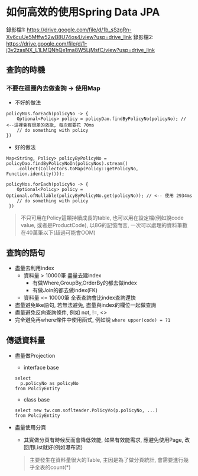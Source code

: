 # 如何高效的使用Spring Data JPA

錄影檔1: https://drive.google.com/file/d/1b_sSzgRn-Xv6cuUe5Mffw52wB8U74os4/view?usp=drive_link
錄影檔2: https://drive.google.com/file/d/1-j3v2zasNX_L1LMQNhQe1ma8W5LjMsfC/view?usp=drive_link

## 查詢的時機
### 不要在迴圈內去做查詢 -> 使用Map
- 不好的做法
```
policyNos.forEach(policyNo -> {
    Optional<Policy> policy = policyDao.findByPolicyNo(policyNo); // <--這裡會有很差的效能, 每次都要花 70ms
    // do something with policy
})
```
- 好的做法
```
Map<String, Policy> policyByPolicyNo = policyDao.findByPolicyNoIn(policyNos).stream()
    .collect(Collectors.toMap(Policy::getPolicyNo, Function.identity()));

policyNos.forEach(policyNo -> {
    Optional<Policy> policy = Optional.ofNullable(policyByPolicyNo.get(policyNo)); // <-- 使用 2934ms
    // do something with policy
 })
```
> 不只可用在Policy這類持續成長的table, 也可以用在設定檔(例如說code value, 或者是ProductCode), 以8G的記憶而言, 一次可以處理的資料筆數在40萬筆以下(超過可能會OOM)

## 查詢的語句
- 盡量去利用index
  - 資料量 > 10000筆 盡量去建index
    - 有做Where,GroupBy,OrderBy的都去做index
    - 有做Join的都去做index(FK)
  - 資料量 <= 10000筆 全表查詢會比index查詢還快
- 盡量避免like語句, 若無法避免, 盡量與index的欄位一起做查詢
- 盡量避免反向查詢條件, 例如 not, !=, <>
- 完全避免再where條件中使用函式, 例如說 `where upper(code) = ?1`

## 傳遞資料量
- 盡量做Projection
  - interface base
  ```properties
  select
    p.policyNo as policyNo
  from PolciyEntity
  ```
  - class base
  ```properties
  select new tw.com.soflteader.PolicyVo(p.policyNo, ...)
  from PolciyEntity 
  ```

- 盡量使用分頁
  - 其實做分頁有時候反而會降低效能, 如果有效能需求, 應避免使用Page, 改回用List就好(例如瀑布流)
  > 主要發生在資料量很大的Table, 主因是為了做分頁統計, 會需要進行幾乎全表的count(*)
